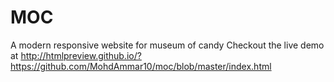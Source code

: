 # MOC 
A modern responsive website for museum of candy
Checkout the live demo at http://htmlpreview.github.io/?https://github.com/MohdAmmar10/moc/blob/master/index.html

